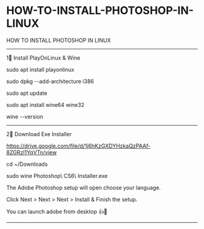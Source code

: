 # HOW-TO-INSTALL-PHOTOSHOP-IN-LINUX
HOW TO INSTALL PHOTOSHOP IN LINUX

----------------------

1⃣ Install PlayOnLinux & Wine

sudo apt install playonlinux

sudo dpkg --add-architecture i386 

sudo apt update

sudo apt install wine64 wine32

wine --version

----------------------

2⃣ Download Exe Installer

https://drive.google.com/file/d/1j6hKzGXDYHzkaQzPAAf-8ZGRzI1YqVTn/view

cd ~/Downloads

sudo wine Photoshop\ CS6\ Installer.exe


The Adobe Photoshop setup will open choose your language.

Click Next > Next > Next > Install & Finish the setup.

You can launch adobe from desktop :+1::tophat:

----------------------
